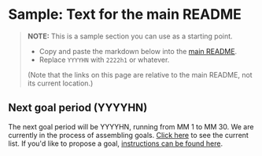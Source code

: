 # Sample: Text for the main README

> **NOTE:** This is a sample section you can use as a starting point.
>
> * Copy and paste the markdown below into the [main README](../../README.md).
> * Replace `YYYYHN` with `2222h1` or whatever.
>
> (Note that the links on this page are relative to the main README, not its current location.)

## Next goal period (YYYYHN)

The next goal period will be YYYYHN, running from MM 1 to MM 30. We are currently in the process of assembling goals. [Click here](./YYYYHN/goals.md) to see the current list. If you'd like to propose a goal, [instructions can be found here](./how_to/propose_a_goal.md).
